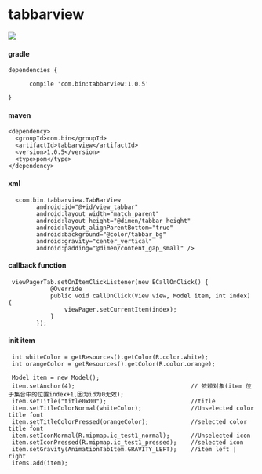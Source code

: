 # tabbarview

![](https://github.com/tengbinlive/mtestproject/blob/master/images/demo2.gif) 

#### gradle

    dependencies {

          compile 'com.bin:tabbarview:1.0.5'

    }

#### maven

    <dependency>
      <groupId>com.bin</groupId>
      <artifactId>tabbarview</artifactId>
      <version>1.0.5</version>
      <type>pom</type>
    </dependency>

#### xml

      <com.bin.tabbarview.TabBarView
            android:id="@+id/view_tabbar"
            android:layout_width="match_parent"
            android:layout_height="@dimen/tabbar_height"
            android:layout_alignParentBottom="true"
            android:background="@color/tabbar_bg"
            android:gravity="center_vertical"
            android:padding="@dimen/content_gap_small" />



#### callback function

     viewPagerTab.setOnItemClickListener(new ECallOnClick() {
                @Override
                public void callOnClick(View view, Model item, int index) {
                    viewPager.setCurrentItem(index);
                }
            });

#### init item

     int whiteColor = getResources().getColor(R.color.white);
     int orangeColor = getResources().getColor(R.color.orange);
     
     Model item = new Model();
     item.setAnchor(4);                                 // 依赖对象(item 位于集合中的位置index+1,因为id为0无效);
     item.setTitle("title0x00");                        //title
     item.setTitleColorNormal(whiteColor);              //Unselected color title font
     item.setTitleColorPressed(orangeColor);            //selected color title font
     item.setIconNormal(R.mipmap.ic_test1_normal);      //Unselected icon
     item.setIconPressed(R.mipmap.ic_test1_pressed);    //selected icon
     item.setGravity(AnimationTabItem.GRAVITY_LEFT);    //item left | right
     items.add(item);
        


